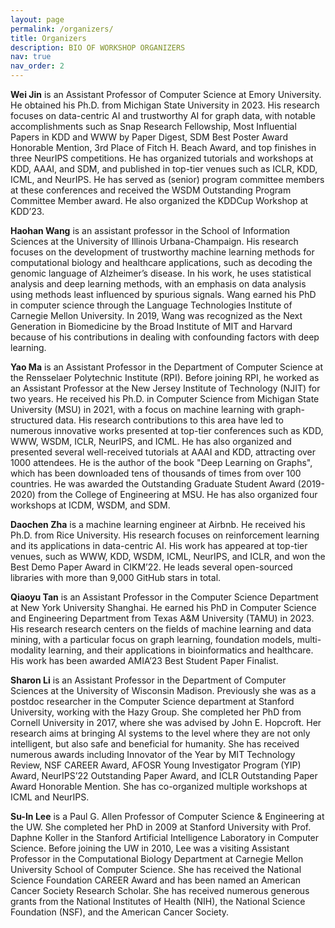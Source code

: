 ```yaml
---
layout: page
permalink: /organizers/
title: Organizers
description: BIO OF WORKSHOP ORGANIZERS
nav: true
nav_order: 2
---
```


**Wei Jin** is an Assistant Professor of Computer Science at Emory University. He obtained his Ph.D. from Michigan State University in 2023. His research focuses on data-centric AI and trustworthy AI for graph data, with notable accomplishments such as Snap Research Fellowship, Most Influential Papers in KDD and WWW by Paper Digest, SDM Best Poster Award Honorable Mention, 3rd Place of Fitch H. Beach Award, and top finishes in three NeurIPS competitions. He has organized tutorials and workshops at KDD, AAAI, and SDM, and published in top-tier venues such as ICLR, KDD, ICML, and NeurIPS. He has served as (senior) program committee members at these conferences and received the WSDM Outstanding Program Committee Member award. He also organized the KDDCup Workshop at KDD’23.

**Haohan Wang** is an assistant professor in the School of Information Sciences at the University of Illinois Urbana-Champaign. His research focuses on the development of trustworthy machine learning methods for computational biology and healthcare applications, such as decoding the genomic language of Alzheimer’s disease. In his work, he uses statistical analysis and deep learning methods, with an emphasis on data analysis using methods least influenced by spurious signals. Wang earned his PhD in computer science through the Language Technologies Institute of Carnegie Mellon University. In 2019, Wang was recognized as the Next Generation in Biomedicine by the Broad Institute of MIT and Harvard because of his contributions in dealing with confounding factors with deep learning.

**Yao Ma** is an Assistant Professor in the Department of Computer Science at the Rensselaer Polytechnic Institute (RPI). Before joining RPI, he worked as an Assistant Professor at the New Jersey Institute of Technology (NJIT) for two years. He received his Ph.D. in Computer Science from Michigan State University (MSU) in 2021, with a focus on machine learning with graph-structured data. His research contributions to this area have led to numerous innovative works presented at top-tier conferences such as KDD, WWW, WSDM, ICLR, NeurIPS, and ICML. He has also organized and presented several well-received tutorials at AAAI and KDD, attracting over 1000 attendees. He is the author of the book "Deep Learning on Graphs", which has been downloaded tens of thousands of times from over 100 countries. He was awarded the Outstanding Graduate Student Award (2019-2020) from the College of Engineering at MSU. He has also organized four workshops at ICDM, WSDM, and SDM.

**Daochen Zha** is a machine learning engineer at Airbnb. He received his Ph.D. from Rice University. His research focuses on reinforcement learning and its applications in data-centric AI. His work has appeared at top-tier venues, such as WWW, KDD, WSDM, ICML, NeurIPS, and ICLR, and won the Best Demo Paper Award in CIKM’22. He leads several open-sourced libraries with more than 9,000 GitHub stars in total.

**Qiaoyu Tan** is an Assistant Professor in the Computer Science Department at New York University Shanghai. He earned his PhD in Computer Science and Engineering Department from Texas A&M University (TAMU) in 2023. His research research centers on the fields of machine learning and data mining, with a particular focus on graph learning, foundation models, multi-modality learning, and their applications in bioinformatics and healthcare. His work has been awarded AMIA’23 Best Student Paper Finalist.

**Sharon Li** is an Assistant Professor in the Department of Computer Sciences at the University of Wisconsin Madison. Previously she was as a postdoc researcher in the Computer Science department at Stanford University, working with the Hazy Group. She completed her PhD from Cornell University in 2017, where she was advised by John E. Hopcroft. Her research aims at bringing AI systems to the level where they are not only intelligent, but also safe and beneficial for humanity. She has received numerous awards including Innovator of the Year by MIT Technology Review, NSF CAREER Award, AFOSR Young Investigator Program (YIP) Award, NeurIPS’22 Outstanding Paper Award, and ICLR Outstanding Paper Award Honorable Mention. She has co-organized multiple workshops at ICML and NeurIPS.

**Su-In Lee** is a Paul G. Allen Professor of Computer Science & Engineering at the UW. She completed her PhD in 2009 at Stanford University with Prof. Daphne Koller in the Stanford Artificial Intelligence Laboratory in Computer Science. Before joining the UW in 2010, Lee was a visiting Assistant Professor in the Computational Biology Department at Carnegie Mellon University School of Computer Science. She has received the National Science Foundation CAREER Award and has been named an American Cancer Society Research Scholar. She has received numerous generous grants from the National Institutes of Health (NIH), the National Science Foundation (NSF), and the American Cancer Society.
